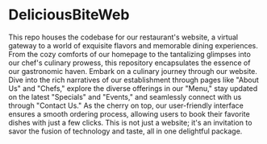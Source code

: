 # DeliciousBiteWeb

This repo houses the codebase for our restaurant's website, a virtual gateway to a world of exquisite flavors and memorable dining experiences. From the cozy comforts of our homepage to the tantalizing glimpses into our chef's culinary prowess, this repository encapsulates the essence of our gastronomic haven.
Embark on a culinary journey through our website. Dive into the rich narratives of our establishment through pages like "About Us" and "Chefs," explore the diverse offerings in our "Menu," stay updated on the latest "Specials" and "Events," and seamlessly connect with us through "Contact Us." As the cherry on top, our user-friendly interface ensures a smooth ordering process, allowing users to book their favorite dishes with just a few clicks. This is not just a website; it's an invitation to savor the fusion of technology and taste, all in one delightful package.
